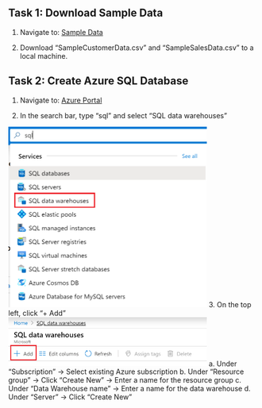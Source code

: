 ##  Task 1: Download Sample Data

 1. Navigate to: [Sample Data](https://github.com/matthewrodin/AzureAnalysisServices-SlidingWindowPartitioning/tree/master/Sample%20Data)
 
 3. Download “SampleCustomerData.csv” and “SampleSalesData.csv” to a local machine.

##  Task 2: Create Azure SQL Database

 1. Navigate to: [Azure Portal](https://portal.azure.com/)
 
 2. In the search bar, type “sql” and select “SQL data warehouses” 
 <img src="./Pictures/aas1.png" width="400">
 3. On the top left, click “+ Add”
 <img src="./Pictures/aas2.png" width="400">
a. Under “Subscription” -> Select existing Azure subscription
b. Under “Resource group” -> Click “Create New” -> Enter a name for the resource group
c. Under “Data Warehouse name” -> Enter a name for the data warehouse
d. Under “Server” -> Click “Create New”
	